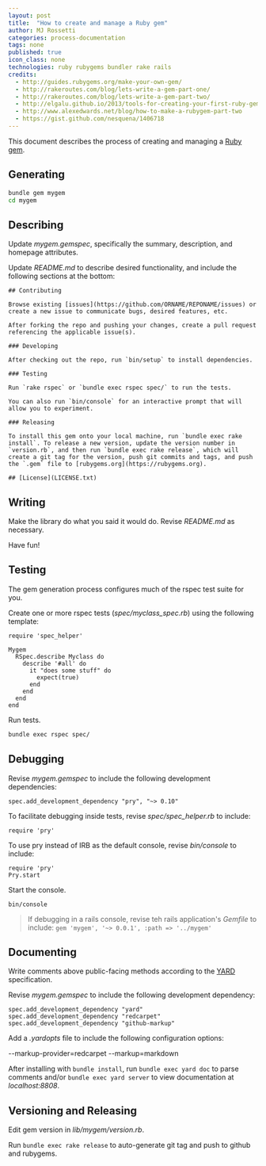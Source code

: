 ```yaml
---
layout: post
title:  "How to create and manage a Ruby gem"
author: MJ Rossetti
categories: process-documentation
tags: none
published: true
icon_class: none
technologies: ruby rubygems bundler rake rails
credits:
  - http://guides.rubygems.org/make-your-own-gem/
  - http://rakeroutes.com/blog/lets-write-a-gem-part-one/
  - http://rakeroutes.com/blog/lets-write-a-gem-part-two/
  - http://elgalu.github.io/2013/tools-for-creating-your-first-ruby-gem/
  - http://www.alexedwards.net/blog/how-to-make-a-rubygem-part-two
  - https://gist.github.com/nesquena/1406718
---
```


This document describes the process of creating and managing a [Ruby gem](https://rubygems.org/).

## Generating

```` sh
bundle gem mygem
cd mygem
````

## Describing

Update *mygem.gemspec*, specifically the summary, description, and homepage attributes.

Update *README.md* to describe desired functionality,
 and include the following sections at the bottom:

    ## Contributing

    Browse existing [issues](https://github.com/ORNAME/REPONAME/issues) or create a new issue to communicate bugs, desired features, etc.

    After forking the repo and pushing your changes, create a pull request referencing the applicable issue(s).

    ### Developing

    After checking out the repo, run `bin/setup` to install dependencies.

    ### Testing

    Run `rake rspec` or `bundle exec rspec spec/` to run the tests.

    You can also run `bin/console` for an interactive prompt that will allow you to experiment.

    ### Releasing

    To install this gem onto your local machine, run `bundle exec rake install`. To release a new version, update the version number in `version.rb`, and then run `bundle exec rake release`, which will create a git tag for the version, push git commits and tags, and push the `.gem` file to [rubygems.org](https://rubygems.org).

    ## [License](LICENSE.txt)


## Writing

Make the library do what you said it would do. Revise *README.md* as necessary.

Have fun!

## Testing

The gem generation process configures much of the rspec test suite for you.

Create one or more rspec tests (*spec/myclass_spec.rb*) using the following template:

    require 'spec_helper'

    Mygem
      RSpec.describe Myclass do
        describe '#all' do
          it "does some stuff" do
            expect(true)
          end
        end
      end
    end

Run tests.

```` sh
bundle exec rspec spec/
````

## Debugging

Revise *mygem.gemspec* to include the following development dependencies:

    spec.add_development_dependency "pry", "~> 0.10"

To facilitate debugging inside tests, revise *spec/spec_helper.rb* to include:

    require 'pry'

To use pry instead of IRB as the default console, revise *bin/console* to include:

    require 'pry'
    Pry.start

Start the console.

    bin/console

> If debugging in a rails console, revise teh rails application's *Gemfile* to include:
 `gem 'mygem', '~> 0.0.1', :path => '../mygem'`

## Documenting

Write comments above public-facing methods according to the [YARD](http://yardoc.org/) specification.

Revise *mygem.gemspec* to include the following development dependency:

    spec.add_development_dependency "yard"
    spec.add_development_dependency "redcarpet"
    spec.add_development_dependency "github-markup"

Add a *.yardopts* file to include the following configuration options:

  --markup-provider=redcarpet
  --markup=markdown

After installing with `bundle install`, run `bundle exec yard doc` to parse comments and/or `bundle exec yard server` to view documentation at *localhost:8808*.

## Versioning and Releasing

Edit gem version in *lib/mygem/version.rb*.

Run `bundle exec rake release` to auto-generate git tag and push to github and rubygems.
